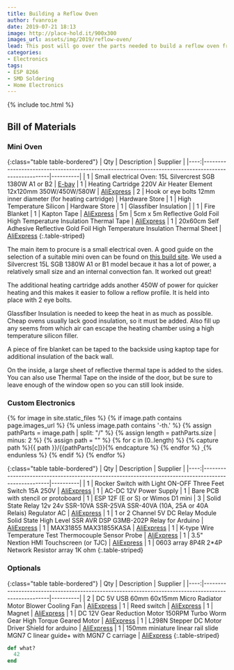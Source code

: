 ```yaml
---
title: Building a Reflow Oven
author: fvanroie
date: 2019-07-21 18:13
image: http://place-hold.it/900x300
images_url: assets/img/2019/reflow-oven/
lead: This post will go over the parts needed to build a reflow oven from a small kitchen electrical oven.
categories:
- Electronics
tags:
- ESP 8266
- SMD Soldering
- Home Electronics
---
```


{% include toc.html %}

Bill of Materials
----------

### Mini Oven

{:class="table table-bordered"}
| Qty | Description                                                                                         | Supplier |
|----:|-----------------------------------------------------------------------------------------------------|----------|
|  1  | Small electrical Oven: 15L Silvercrest SGB 1380W A1 or B2                                           | [E-bay](https://www.ebay.de/sch/i.html?_nkw=mini+oven+sgb+1380)
|  1  | Heating Cartridge 220V Air Heater Element 12x120mm 350W/450W/580W                                   | [AliExpress](https://www.aliexpress.com/item/32850664010.html)
|  2  | Hook or eye bolts 12mm inner diameter (for heating cartridge)                                       | Hardware Store
|  1  | High Temperature Silicon                                                                            | Hardware Store
|  1  | Glassfiber Insulation                                                                               |
|  1  | Fire Blanket
|  1   | Kapton Tape                                                                                        | [AliExpress](https://www.aliexpress.com/item/33046071835.html)
| 5m  | 5cm x 5m Reflective Gold Foil High Temperature Insulation Thermal Tape                              | [AliExpress](https://www.aliexpress.com/item/32913230761.html)
|  1  | 20x60cm Self Adhesive Reflective Gold Foil High Temperature Insulation Thermal Sheet                | [AliExpress](https://www.aliexpress.com/item/32968199537.html)
{:.table-striped}

The main item to procure is a small electrical oven. A good guide on the selection of a suitable mini oven can be found on [this build site](https://whizoo.com/reflowoven).
We used a Silvercrest 15L SGB 1380W A1 or B1 model becaue it has a lot of power, a relatively small size and an internal convection fan. It worked out great!

The additional heating cartridge adds another 450W of power for quicker heating and this makes it easier to follow a reflow profile. It is held into place with 2 eye bolts.

Glassfiber Insulation is needed to keep the heat in as much as possible. Cheap ovens usually lack good insulation, so it must be added.
Also fill up any seems from which air can escape the heating chamber using a high temperature silicon filler.

A piece of fire blanket can be taped to the backside using kaptop tape for additional insulation of the back wall.

On the inside, a large sheet of reflective thermal tape is added to the sides. You can also use Thermal Tape on the inside of the door, but be sure to leave enough of the window open so you can still look inside.

### Custom Electronics

<div>
{% for image in site.static_files %}
  {% if image.path contains page.images_url %}
    {% unless image.path contains '-th.' %}
		{% assign pathParts = image.path | split: "/" %}
		{% assign length = pathParts.size | minus: 2 %}
		{% assign path = "" %}
		{% for c in (0..length) %}
			{% capture path %}{{ path }}/{{pathParts[c]}}{% endcapture %}
		{% endfor %}
      <a href="{{ image.path }}">
        <img src="{{ site.url }}{{ path }}/{{ image.basename | append: '-th' | append: image.extname }}" alt="">
      </a>
    {% endunless %}
  {% endif %}
{% endfor %}
</div>

{:class="table table-bordered"}
| Qty | Description                                                                                         | Supplier |
|----:|-----------------------------------------------------------------------------------------------------|----------|
|  1  | Rocker Switch with Light ON-OFF Three Feet Switch 15A 250V                                          | [AliExpress](https://www.aliexpress.com/item/32869269215.html)
|  1  | AC-DC 12V Power Supply
|  1  | Bare PCB with stencil or protoboard
|  1  | ESP 12F (E or S) or Wimos D1 mini
|  3  | Solid State Relay 12v 24v SSR-10VA SSR-25VA SSR-40VA (10A, 25A or 40A Relais) Regulator AC          | [AliExpress](https://www.aliexpress.com/item/32925988795.html)
|  1  | 1 or 2 Channel 5V DC Relay Module Solid State High Level SSR AVR DSP G3MB-202P Relay for Arduino    | [AliExpress](https://www.aliexpress.com/item/32736680428.html)
|  1  | MAX31855 MAX31855KASA                                                                               | [AliExpress](https://www.aliexpress.com/item/-/32919725381.html)
|  1  | K-type Wire Temperature Test Thermocouple Sensor Probe                                              | [AliExpress](https://www.aliexpress.com/item/32824318079.html)
|  1  | 3.5" Nextion HMI Touchscreen (or TJC)                                                               | [AliExpress](https://www.aliexpress.com/item/32684571300.html)
|  1  | 0603 array 8P4R 2*4P Network Resistor array 1K ohm
{:.table-striped}

### Optionals

{:class="table table-bordered"}
| Qty | Description                                                                                         | Supplier |
|----:|-----------------------------------------------------------------------------------------------------|----------|
|  2  | DC 5V USB 60mm 60x15mm Micro Radiator Motor Blower Cooling Fan                                      | [AliExpress](https://www.aliexpress.com/item/32815311688.html)
|  1  | Reed switch                                                                                         | [AliExpress](https://www.aliexpress.com/item/32993412700.html)
|  1  | Magnet                                                                                              | [AliExpress](https://www.aliexpress.com/item/32960460043.html)
|  1  | DC 12V Gear Reduction Motor 150RPM Turbo Worm Gear High Torque Geared Motor                         | [AliExpress](https://www.aliexpress.com/item/32922646219.html)
|  1  | L298N Stepper DC Motor Driver Shield for arduino                                                    | [AliExpress](https://www.aliexpress.com/item/32704610408.html)
|  1  | 150mm miniature linear rail slide MGN7 C linear guide+ with MGN7 C carriage                         | [AliExpress](https://www.aliexpress.com/item/32806622073.html)
{:.table-striped}

~~~ ruby
def what?
  42
end
~~~